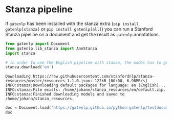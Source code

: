 # Stanza pipeline

If `gatenlp` has been installed with the stanza extra (`pip install gatenlp[stanza]` or `pip install gatenlp[all]`) you can run a Stanford Stanza pipeline on a document and get the result as `gatenlp` annotations. 




```python
from gatenlp import Document
from gatenlp.lib_stanza import AnnStanza
import stanza


```


```python
# In order to use the English pipeline with stanza, the model has to get downloaded first
stanza.download('en')
```

    Downloading https://raw.githubusercontent.com/stanfordnlp/stanza-resources/master/resources_1.1.0.json: 122kB [00:00, 6.98MB/s]                    
    INFO:stanza:Downloading default packages for language: en (English)...
    INFO:stanza:File exists: /home/johann/stanza_resources/en/default.zip.
    INFO:stanza:Finished downloading models and saved to /home/johann/stanza_resources.



```python
doc = Document.load("https://gatenlp.github.io/python-gatenlp/testdocument2.txt")
doc
```




<div><style>#LEHDAEOERM-wrapper { color: black !important; }</style>
<div id="LEHDAEOERM-wrapper">

<div>
<style>
#LEHDAEOERM-content {
    width: 100%;
    height: 100%;
    font-family: -apple-system, BlinkMacSystemFont, 'Segoe UI', Roboto, Oxygen, Ubuntu, Cantarell, 'Open Sans', 'Helvetica Neue', sans-serif;
}

.LEHDAEOERM-row {
    width: 100%;
    display: flex;
    flex-direction: row;
    flex-wrap: nowrap;
}

.LEHDAEOERM-col {
    border: 1px solid grey;
    display: inline-block;
    min-width: 200px;
    padding: 5px;
    /* white-space: normal; */
    /* white-space: pre-wrap; */
    overflow-y: auto;
}

.LEHDAEOERM-hdr {
    font-size: 1.2rem;
    font-weight: bold;
}

.LEHDAEOERM-label {
    margin-bottom: -15px;
    display: block;
}

.LEHDAEOERM-input {
    vertical-align: middle;
    position: relative;
    *overflow: hidden;
}

#LEHDAEOERM-popup {
    display: none;
    color: black;
    position: absolute;
    margin-top: 10%;
    margin-left: 10%;
    background: #aaaaaa;
    width: 60%;
    height: 60%;
    z-index: 50;
    padding: 25px 25px 25px;
    border: 1px solid black;
    overflow: auto;
}

.LEHDAEOERM-selection {
    margin-bottom: 5px;
}

.LEHDAEOERM-featuretable {
    margin-top: 10px;
}

.LEHDAEOERM-fname {
    text-align: left !important;
    font-weight: bold;
    margin-right: 10px;
}
.LEHDAEOERM-fvalue {
    text-align: left !important;
}
</style>
  <div id="LEHDAEOERM-content">
        <div id="LEHDAEOERM-popup" style="display: none;">
        </div>
        <div class="LEHDAEOERM-row" id="LEHDAEOERM-row1" style="height:67vh; min-height:100px;">
            <div id="LEHDAEOERM-text-wrapper" class="LEHDAEOERM-col" style="width:70%;">
                <div class="LEHDAEOERM-hdr" id="LEHDAEOERM-dochdr"></div>
                <div id="LEHDAEOERM-text">
                </div>
            </div>
            <div id="LEHDAEOERM-chooser" class="LEHDAEOERM-col" style="width:30%; border-left-width: 0px;"></div>
        </div>
        <div class="LEHDAEOERM-row" id="LEHDAEOERM-row2" style="height:30vh; min-height: 100px;">
            <div id="LEHDAEOERM-details" class="LEHDAEOERM-col" style="width:100%; border-top-width: 0px;">
            </div>
        </div>
    </div>
    <script src="https://ajax.googleapis.com/ajax/libs/jquery/3.5.1/jquery.min.js"></script><script src="https://unpkg.com/gatenlp-ann-viewer@1.0.9/gatenlp-ann-viewer.js"></script>
    <script type="application/json" id="LEHDAEOERM-data">
    {"annotation_sets": {}, "text": "This is just a sample document for experimenting with gatenlp. \nIt mentions a few named entities like the persons Barack Obama, \nAlbert Einstein and Wolfgang Amadeus Mozart and the geographical \nlocations and countries America, United States of America, \nHungary, the Atlantic Ocean, and Helskinki. \n\nIt also contains mentions of various numbers and amounts like \n12 degrees, 12.83$, 25 km/h or fortytwo kilos and mentions\norganizations and companies like the UNO, Microsoft, Apple, which\nhas an apple as it's logo, or Google. \n\n\n", "features": {}, "offset_type": "j", "name": ""}
    </script>
    <script type="text/javascript">
        gatenlp_run("LEHDAEOERM-");
    </script>
  </div>

</div></div>



## Annotating the document using Stanza

In order to annotate one or more documents using Stanza, first create a AnnStanza annotator object
and the run the document(s) through this annotator:


```python
stanza_annotator = AnnStanza(lang="en")
```

    INFO:stanza:Loading these models for language: en (English):
    =========================
    | Processor | Package   |
    -------------------------
    | tokenize  | ewt       |
    | pos       | ewt       |
    | lemma     | ewt       |
    | depparse  | ewt       |
    | sentiment | sstplus   |
    | ner       | ontonotes |
    =========================
    
    INFO:stanza:Use device: cpu
    INFO:stanza:Loading: tokenize
    INFO:stanza:Loading: pos
    INFO:stanza:Loading: lemma
    INFO:stanza:Loading: depparse
    INFO:stanza:Loading: sentiment
    INFO:stanza:Loading: ner
    INFO:stanza:Done loading processors!



```python
doc = stanza_annotator(doc)
doc
```




<div><style>#QIUNTDRRJE-wrapper { color: black !important; }</style>
<div id="QIUNTDRRJE-wrapper">

<div>
<style>
#QIUNTDRRJE-content {
    width: 100%;
    height: 100%;
    font-family: -apple-system, BlinkMacSystemFont, 'Segoe UI', Roboto, Oxygen, Ubuntu, Cantarell, 'Open Sans', 'Helvetica Neue', sans-serif;
}

.QIUNTDRRJE-row {
    width: 100%;
    display: flex;
    flex-direction: row;
    flex-wrap: nowrap;
}

.QIUNTDRRJE-col {
    border: 1px solid grey;
    display: inline-block;
    min-width: 200px;
    padding: 5px;
    /* white-space: normal; */
    /* white-space: pre-wrap; */
    overflow-y: auto;
}

.QIUNTDRRJE-hdr {
    font-size: 1.2rem;
    font-weight: bold;
}

.QIUNTDRRJE-label {
    margin-bottom: -15px;
    display: block;
}

.QIUNTDRRJE-input {
    vertical-align: middle;
    position: relative;
    *overflow: hidden;
}

#QIUNTDRRJE-popup {
    display: none;
    color: black;
    position: absolute;
    margin-top: 10%;
    margin-left: 10%;
    background: #aaaaaa;
    width: 60%;
    height: 60%;
    z-index: 50;
    padding: 25px 25px 25px;
    border: 1px solid black;
    overflow: auto;
}

.QIUNTDRRJE-selection {
    margin-bottom: 5px;
}

.QIUNTDRRJE-featuretable {
    margin-top: 10px;
}

.QIUNTDRRJE-fname {
    text-align: left !important;
    font-weight: bold;
    margin-right: 10px;
}
.QIUNTDRRJE-fvalue {
    text-align: left !important;
}
</style>
  <div id="QIUNTDRRJE-content">
        <div id="QIUNTDRRJE-popup" style="display: none;">
        </div>
        <div class="QIUNTDRRJE-row" id="QIUNTDRRJE-row1" style="height:67vh; min-height:100px;">
            <div id="QIUNTDRRJE-text-wrapper" class="QIUNTDRRJE-col" style="width:70%;">
                <div class="QIUNTDRRJE-hdr" id="QIUNTDRRJE-dochdr"></div>
                <div id="QIUNTDRRJE-text">
                </div>
            </div>
            <div id="QIUNTDRRJE-chooser" class="QIUNTDRRJE-col" style="width:30%; border-left-width: 0px;"></div>
        </div>
        <div class="QIUNTDRRJE-row" id="QIUNTDRRJE-row2" style="height:30vh; min-height: 100px;">
            <div id="QIUNTDRRJE-details" class="QIUNTDRRJE-col" style="width:100%; border-top-width: 0px;">
            </div>
        </div>
    </div>
    <script src="https://ajax.googleapis.com/ajax/libs/jquery/3.5.1/jquery.min.js"></script><script src="https://unpkg.com/gatenlp-ann-viewer@1.0.9/gatenlp-ann-viewer.js"></script>
    <script type="application/json" id="QIUNTDRRJE-data">
    {"annotation_sets": {"": {"name": "detached-from:", "annotations": [{"type": "Token", "start": 0, "end": 4, "id": 0, "features": {"id": 1, "text": "This", "lemma": "this", "upos": "PRON", "xpos": "DT", "head": 5, "deprel": "nsubj", "ner": "O", "Number": "Sing", "PronType": "Dem"}}, {"type": "Token", "start": 5, "end": 7, "id": 1, "features": {"id": 2, "text": "is", "lemma": "be", "upos": "AUX", "xpos": "VBZ", "head": 5, "deprel": "cop", "ner": "O", "Mood": "Ind", "Number": "Sing", "Person": "3", "Tense": "Pres", "VerbForm": "Fin"}}, {"type": "Token", "start": 8, "end": 12, "id": 2, "features": {"id": 3, "text": "just", "lemma": "just", "upos": "ADV", "xpos": "RB", "head": 5, "deprel": "advmod", "ner": "O"}}, {"type": "Token", "start": 13, "end": 14, "id": 3, "features": {"id": 4, "text": "a", "lemma": "a", "upos": "DET", "xpos": "DT", "head": 5, "deprel": "det", "ner": "O", "Definite": "Ind", "PronType": "Art"}}, {"type": "Token", "start": 15, "end": 21, "id": 4, "features": {"id": 5, "text": "sample", "lemma": "sample", "upos": "NOUN", "xpos": "NN", "head": 5, "deprel": "compound", "ner": "O", "Number": "Sing"}}, {"type": "Token", "start": 22, "end": 30, "id": 5, "features": {"id": 6, "text": "document", "lemma": "document", "upos": "NOUN", "xpos": "NN", "head": 11, "deprel": "root", "ner": "O", "Number": "Sing"}}, {"type": "Token", "start": 31, "end": 34, "id": 6, "features": {"id": 7, "text": "for", "lemma": "for", "upos": "SCONJ", "xpos": "IN", "head": 7, "deprel": "mark", "ner": "O"}}, {"type": "Token", "start": 35, "end": 48, "id": 7, "features": {"id": 8, "text": "experimenting", "lemma": "experiment", "upos": "VERB", "xpos": "VBG", "head": 5, "deprel": "acl", "ner": "O", "VerbForm": "Ger"}}, {"type": "Token", "start": 49, "end": 53, "id": 8, "features": {"id": 9, "text": "with", "lemma": "with", "upos": "ADP", "xpos": "IN", "head": 9, "deprel": "case", "ner": "O"}}, {"type": "Token", "start": 54, "end": 61, "id": 9, "features": {"id": 10, "text": "gatenlp", "lemma": "gatenlp", "upos": "NOUN", "xpos": "NN", "head": 7, "deprel": "obl", "ner": "O", "Number": "Sing"}}, {"type": "Token", "start": 61, "end": 62, "id": 10, "features": {"id": 11, "text": ".", "lemma": ".", "upos": "PUNCT", "xpos": ".", "head": 5, "deprel": "punct", "ner": "O"}}, {"type": "Sentence", "start": 0, "end": 62, "id": 11, "features": {}}, {"type": "Token", "start": 64, "end": 66, "id": 12, "features": {"id": 1, "text": "It", "lemma": "it", "upos": "PRON", "xpos": "PRP", "head": 13, "deprel": "nsubj", "ner": "O", "Case": "Nom", "Gender": "Neut", "Number": "Sing", "Person": "3", "PronType": "Prs"}}, {"type": "Token", "start": 67, "end": 75, "id": 13, "features": {"id": 2, "text": "mentions", "lemma": "mention", "upos": "VERB", "xpos": "VBZ", "head": 52, "deprel": "root", "ner": "O", "Mood": "Ind", "Number": "Sing", "Person": "3", "Tense": "Pres", "VerbForm": "Fin"}}, {"type": "Token", "start": 76, "end": 77, "id": 14, "features": {"id": 3, "text": "a", "lemma": "a", "upos": "DET", "xpos": "DT", "head": 17, "deprel": "det", "ner": "O", "Definite": "Ind", "PronType": "Art"}}, {"type": "Token", "start": 78, "end": 81, "id": 15, "features": {"id": 4, "text": "few", "lemma": "few", "upos": "ADJ", "xpos": "JJ", "head": 17, "deprel": "amod", "ner": "O", "Degree": "Pos"}}, {"type": "Token", "start": 82, "end": 87, "id": 16, "features": {"id": 5, "text": "named", "lemma": "name", "upos": "VERB", "xpos": "VBN", "head": 17, "deprel": "amod", "ner": "O", "Tense": "Past", "VerbForm": "Part"}}, {"type": "Token", "start": 88, "end": 96, "id": 17, "features": {"id": 6, "text": "entities", "lemma": "entity", "upos": "NOUN", "xpos": "NNS", "head": 13, "deprel": "obj", "ner": "O", "Number": "Plur"}}, {"type": "Token", "start": 97, "end": 101, "id": 18, "features": {"id": 7, "text": "like", "lemma": "like", "upos": "ADP", "xpos": "IN", "head": 20, "deprel": "case", "ner": "O"}}, {"type": "Token", "start": 102, "end": 105, "id": 19, "features": {"id": 8, "text": "the", "lemma": "the", "upos": "DET", "xpos": "DT", "head": 20, "deprel": "det", "ner": "O", "Definite": "Def", "PronType": "Art"}}, {"type": "Token", "start": 106, "end": 113, "id": 20, "features": {"id": 9, "text": "persons", "lemma": "person", "upos": "NOUN", "xpos": "NNS", "head": 17, "deprel": "nmod", "ner": "O", "Number": "Plur"}}, {"type": "Token", "start": 114, "end": 120, "id": 21, "features": {"id": 10, "text": "Barack", "lemma": "Barack", "upos": "PROPN", "xpos": "NNP", "head": 20, "deprel": "appos", "ner": "B-PERSON", "Number": "Sing"}}, {"type": "Token", "start": 121, "end": 126, "id": 22, "features": {"id": 11, "text": "Obama", "lemma": "Obama", "upos": "PROPN", "xpos": "NNP", "head": 21, "deprel": "flat", "ner": "E-PERSON", "Number": "Sing"}}, {"type": "Token", "start": 126, "end": 127, "id": 23, "features": {"id": 12, "text": ",", "lemma": ",", "upos": "PUNCT", "xpos": ",", "head": 24, "deprel": "punct", "ner": "O"}}, {"type": "Token", "start": 129, "end": 135, "id": 24, "features": {"id": 13, "text": "Albert", "lemma": "Albert", "upos": "PROPN", "xpos": "NNP", "head": 21, "deprel": "conj", "ner": "B-PERSON", "Number": "Sing"}}, {"type": "Token", "start": 136, "end": 144, "id": 25, "features": {"id": 14, "text": "Einstein", "lemma": "Einstein", "upos": "PROPN", "xpos": "NNP", "head": 24, "deprel": "flat", "ner": "E-PERSON", "Number": "Sing"}}, {"type": "Token", "start": 145, "end": 148, "id": 26, "features": {"id": 15, "text": "and", "lemma": "and", "upos": "CCONJ", "xpos": "CC", "head": 27, "deprel": "cc", "ner": "O"}}, {"type": "Token", "start": 149, "end": 157, "id": 27, "features": {"id": 16, "text": "Wolfgang", "lemma": "Wolfgang", "upos": "PROPN", "xpos": "NNP", "head": 20, "deprel": "conj", "ner": "B-PERSON", "Number": "Sing"}}, {"type": "Token", "start": 158, "end": 165, "id": 28, "features": {"id": 17, "text": "Amadeus", "lemma": "Amadeus", "upos": "PROPN", "xpos": "NNP", "head": 27, "deprel": "flat", "ner": "I-PERSON", "Number": "Sing"}}, {"type": "Token", "start": 166, "end": 172, "id": 29, "features": {"id": 18, "text": "Mozart", "lemma": "Mozart", "upos": "PROPN", "xpos": "NNP", "head": 27, "deprel": "flat", "ner": "E-PERSON", "Number": "Sing"}}, {"type": "Token", "start": 173, "end": 176, "id": 30, "features": {"id": 19, "text": "and", "lemma": "and", "upos": "CCONJ", "xpos": "CC", "head": 33, "deprel": "cc", "ner": "O"}}, {"type": "Token", "start": 177, "end": 180, "id": 31, "features": {"id": 20, "text": "the", "lemma": "the", "upos": "DET", "xpos": "DT", "head": 33, "deprel": "det", "ner": "O", "Definite": "Def", "PronType": "Art"}}, {"type": "Token", "start": 181, "end": 193, "id": 32, "features": {"id": 21, "text": "geographical", "lemma": "geographical", "upos": "ADJ", "xpos": "JJ", "head": 33, "deprel": "amod", "ner": "O", "Degree": "Pos"}}, {"type": "Token", "start": 195, "end": 204, "id": 33, "features": {"id": 22, "text": "locations", "lemma": "location", "upos": "NOUN", "xpos": "NNS", "head": 20, "deprel": "conj", "ner": "O", "Number": "Plur"}}, {"type": "Token", "start": 205, "end": 208, "id": 34, "features": {"id": 23, "text": "and", "lemma": "and", "upos": "CCONJ", "xpos": "CC", "head": 36, "deprel": "cc", "ner": "O"}}, {"type": "Token", "start": 209, "end": 218, "id": 35, "features": {"id": 24, "text": "countries", "lemma": "country", "upos": "NOUN", "xpos": "NNS", "head": 36, "deprel": "compound", "ner": "O", "Number": "Plur"}}, {"type": "Token", "start": 219, "end": 226, "id": 36, "features": {"id": 25, "text": "America", "lemma": "America", "upos": "PROPN", "xpos": "NNP", "head": 20, "deprel": "conj", "ner": "S-GPE", "Number": "Sing"}}, {"type": "Token", "start": 226, "end": 227, "id": 37, "features": {"id": 26, "text": ",", "lemma": ",", "upos": "PUNCT", "xpos": ",", "head": 39, "deprel": "punct", "ner": "O"}}, {"type": "Token", "start": 228, "end": 234, "id": 38, "features": {"id": 27, "text": "United", "lemma": "United", "upos": "PROPN", "xpos": "NNP", "head": 39, "deprel": "compound", "ner": "B-GPE", "Number": "Sing"}}, {"type": "Token", "start": 235, "end": 241, "id": 39, "features": {"id": 28, "text": "States", "lemma": "States", "upos": "PROPN", "xpos": "NNP", "head": 20, "deprel": "conj", "ner": "I-GPE", "Number": "Sing"}}, {"type": "Token", "start": 242, "end": 244, "id": 40, "features": {"id": 29, "text": "of", "lemma": "of", "upos": "ADP", "xpos": "IN", "head": 41, "deprel": "case", "ner": "I-GPE"}}, {"type": "Token", "start": 245, "end": 252, "id": 41, "features": {"id": 30, "text": "America", "lemma": "America", "upos": "PROPN", "xpos": "NNP", "head": 39, "deprel": "nmod", "ner": "E-GPE", "Number": "Sing"}}, {"type": "Token", "start": 252, "end": 253, "id": 42, "features": {"id": 31, "text": ",", "lemma": ",", "upos": "PUNCT", "xpos": ",", "head": 43, "deprel": "punct", "ner": "O"}}, {"type": "Token", "start": 255, "end": 262, "id": 43, "features": {"id": 32, "text": "Hungary", "lemma": "Hungary", "upos": "PROPN", "xpos": "NNP", "head": 41, "deprel": "conj", "ner": "S-GPE", "Number": "Sing"}}, {"type": "Token", "start": 262, "end": 263, "id": 44, "features": {"id": 33, "text": ",", "lemma": ",", "upos": "PUNCT", "xpos": ",", "head": 47, "deprel": "punct", "ner": "O"}}, {"type": "Token", "start": 264, "end": 267, "id": 45, "features": {"id": 34, "text": "the", "lemma": "the", "upos": "DET", "xpos": "DT", "head": 47, "deprel": "det", "ner": "B-LOC", "Definite": "Def", "PronType": "Art"}}, {"type": "Token", "start": 268, "end": 276, "id": 46, "features": {"id": 35, "text": "Atlantic", "lemma": "Atlantic", "upos": "PROPN", "xpos": "NNP", "head": 47, "deprel": "compound", "ner": "I-LOC", "Number": "Sing"}}, {"type": "Token", "start": 277, "end": 282, "id": 47, "features": {"id": 36, "text": "Ocean", "lemma": "Ocean", "upos": "PROPN", "xpos": "NNP", "head": 20, "deprel": "conj", "ner": "E-LOC", "Number": "Sing"}}, {"type": "Token", "start": 282, "end": 283, "id": 48, "features": {"id": 37, "text": ",", "lemma": ",", "upos": "PUNCT", "xpos": ",", "head": 50, "deprel": "punct", "ner": "O"}}, {"type": "Token", "start": 284, "end": 287, "id": 49, "features": {"id": 38, "text": "and", "lemma": "and", "upos": "CCONJ", "xpos": "CC", "head": 50, "deprel": "cc", "ner": "O"}}, {"type": "Token", "start": 288, "end": 297, "id": 50, "features": {"id": 39, "text": "Helskinki", "lemma": "Helskinki", "upos": "PROPN", "xpos": "NNP", "head": 20, "deprel": "conj", "ner": "S-ORG", "Number": "Sing"}}, {"type": "Token", "start": 297, "end": 298, "id": 51, "features": {"id": 40, "text": ".", "lemma": ".", "upos": "PUNCT", "xpos": ".", "head": 13, "deprel": "punct", "ner": "O"}}, {"type": "Sentence", "start": 64, "end": 298, "id": 52, "features": {}}, {"type": "Token", "start": 301, "end": 303, "id": 53, "features": {"id": 1, "text": "It", "lemma": "it", "upos": "PRON", "xpos": "PRP", "head": 55, "deprel": "nsubj", "ner": "O", "Case": "Nom", "Gender": "Neut", "Number": "Sing", "Person": "3", "PronType": "Prs"}}, {"type": "Token", "start": 304, "end": 308, "id": 54, "features": {"id": 2, "text": "also", "lemma": "also", "upos": "ADV", "xpos": "RB", "head": 55, "deprel": "advmod", "ner": "O"}}, {"type": "Token", "start": 309, "end": 317, "id": 55, "features": {"id": 3, "text": "contains", "lemma": "contain", "upos": "VERB", "xpos": "VBZ", "head": 101, "deprel": "root", "ner": "O", "Mood": "Ind", "Number": "Sing", "Person": "3", "Tense": "Pres", "VerbForm": "Fin"}}, {"type": "Token", "start": 318, "end": 326, "id": 56, "features": {"id": 4, "text": "mentions", "lemma": "mention", "upos": "NOUN", "xpos": "NNS", "head": 55, "deprel": "obj", "ner": "O", "Number": "Plur"}}, {"type": "Token", "start": 327, "end": 329, "id": 57, "features": {"id": 5, "text": "of", "lemma": "of", "upos": "ADP", "xpos": "IN", "head": 59, "deprel": "case", "ner": "O"}}, {"type": "Token", "start": 330, "end": 337, "id": 58, "features": {"id": 6, "text": "various", "lemma": "various", "upos": "ADJ", "xpos": "JJ", "head": 59, "deprel": "amod", "ner": "O", "Degree": "Pos"}}, {"type": "Token", "start": 338, "end": 345, "id": 59, "features": {"id": 7, "text": "numbers", "lemma": "number", "upos": "NOUN", "xpos": "NNS", "head": 56, "deprel": "nmod", "ner": "O", "Number": "Plur"}}, {"type": "Token", "start": 346, "end": 349, "id": 60, "features": {"id": 8, "text": "and", "lemma": "and", "upos": "CCONJ", "xpos": "CC", "head": 61, "deprel": "cc", "ner": "O"}}, {"type": "Token", "start": 350, "end": 357, "id": 61, "features": {"id": 9, "text": "amounts", "lemma": "amount", "upos": "NOUN", "xpos": "NNS", "head": 59, "deprel": "conj", "ner": "O", "Number": "Plur"}}, {"type": "Token", "start": 358, "end": 362, "id": 62, "features": {"id": 10, "text": "like", "lemma": "like", "upos": "ADP", "xpos": "IN", "head": 64, "deprel": "case", "ner": "O"}}, {"type": "Token", "start": 364, "end": 366, "id": 63, "features": {"id": 11, "text": "12", "lemma": "12", "upos": "NUM", "xpos": "CD", "head": 64, "deprel": "nummod", "ner": "B-QUANTITY", "NumType": "Card"}}, {"type": "Token", "start": 367, "end": 374, "id": 64, "features": {"id": 12, "text": "degrees", "lemma": "degree", "upos": "NOUN", "xpos": "NNS", "head": 59, "deprel": "nmod", "ner": "E-QUANTITY", "Number": "Plur"}}, {"type": "Token", "start": 374, "end": 375, "id": 65, "features": {"id": 13, "text": ",", "lemma": ",", "upos": "PUNCT", "xpos": ",", "head": 67, "deprel": "punct", "ner": "O"}}, {"type": "Token", "start": 376, "end": 381, "id": 66, "features": {"id": 14, "text": "12.83", "lemma": "12.83", "upos": "NUM", "xpos": "CD", "head": 67, "deprel": "nummod", "ner": "O", "NumType": "Card"}}, {"type": "Token", "start": 381, "end": 382, "id": 67, "features": {"id": 15, "text": "$", "lemma": "$", "upos": "SYM", "xpos": "$", "head": 59, "deprel": "conj", "ner": "O"}}, {"type": "Token", "start": 382, "end": 383, "id": 68, "features": {"id": 16, "text": ",", "lemma": ",", "upos": "PUNCT", "xpos": ",", "head": 70, "deprel": "punct", "ner": "O"}}, {"type": "Token", "start": 384, "end": 386, "id": 69, "features": {"id": 17, "text": "25", "lemma": "25", "upos": "NUM", "xpos": "CD", "head": 70, "deprel": "nummod", "ner": "B-QUANTITY", "NumType": "Card"}}, {"type": "Token", "start": 387, "end": 389, "id": 70, "features": {"id": 18, "text": "km", "lemma": "km", "upos": "NOUN", "xpos": "NNS", "head": 67, "deprel": "conj", "ner": "I-QUANTITY", "Number": "Plur"}}, {"type": "Token", "start": 389, "end": 390, "id": 71, "features": {"id": 19, "text": "/", "lemma": "/", "upos": "PUNCT", "xpos": ",", "head": 72, "deprel": "punct", "ner": "I-QUANTITY"}}, {"type": "Token", "start": 390, "end": 391, "id": 72, "features": {"id": 20, "text": "h", "lemma": "h", "upos": "NOUN", "xpos": "NN", "head": 67, "deprel": "conj", "ner": "E-QUANTITY", "Number": "Sing"}}, {"type": "Token", "start": 392, "end": 394, "id": 73, "features": {"id": 21, "text": "or", "lemma": "or", "upos": "CCONJ", "xpos": "CC", "head": 75, "deprel": "cc", "ner": "O"}}, {"type": "Token", "start": 395, "end": 403, "id": 74, "features": {"id": 22, "text": "fortytwo", "lemma": "fortytwo", "upos": "ADJ", "xpos": "JJ", "head": 75, "deprel": "amod", "ner": "B-QUANTITY", "Degree": "Pos"}}, {"type": "Token", "start": 404, "end": 409, "id": 75, "features": {"id": 23, "text": "kilos", "lemma": "kilo", "upos": "NOUN", "xpos": "NNS", "head": 67, "deprel": "conj", "ner": "E-QUANTITY", "Number": "Plur"}}, {"type": "Token", "start": 410, "end": 413, "id": 76, "features": {"id": 24, "text": "and", "lemma": "and", "upos": "CCONJ", "xpos": "CC", "head": 78, "deprel": "cc", "ner": "O"}}, {"type": "Token", "start": 414, "end": 422, "id": 77, "features": {"id": 25, "text": "mentions", "lemma": "mention", "upos": "NOUN", "xpos": "NNS", "head": 78, "deprel": "compound", "ner": "O", "Number": "Plur"}}, {"type": "Token", "start": 423, "end": 436, "id": 78, "features": {"id": 26, "text": "organizations", "lemma": "organization", "upos": "NOUN", "xpos": "NNS", "head": 59, "deprel": "conj", "ner": "O", "Number": "Plur"}}, {"type": "Token", "start": 437, "end": 440, "id": 79, "features": {"id": 27, "text": "and", "lemma": "and", "upos": "CCONJ", "xpos": "CC", "head": 80, "deprel": "cc", "ner": "O"}}, {"type": "Token", "start": 441, "end": 450, "id": 80, "features": {"id": 28, "text": "companies", "lemma": "company", "upos": "NOUN", "xpos": "NNS", "head": 59, "deprel": "conj", "ner": "O", "Number": "Plur"}}, {"type": "Token", "start": 451, "end": 455, "id": 81, "features": {"id": 29, "text": "like", "lemma": "like", "upos": "ADP", "xpos": "IN", "head": 83, "deprel": "case", "ner": "O"}}, {"type": "Token", "start": 456, "end": 459, "id": 82, "features": {"id": 30, "text": "the", "lemma": "the", "upos": "DET", "xpos": "DT", "head": 83, "deprel": "det", "ner": "O", "Definite": "Def", "PronType": "Art"}}, {"type": "Token", "start": 460, "end": 463, "id": 83, "features": {"id": 31, "text": "UNO", "lemma": "UNO", "upos": "PROPN", "xpos": "NNP", "head": 80, "deprel": "nmod", "ner": "S-ORG", "Number": "Sing"}}, {"type": "Token", "start": 463, "end": 464, "id": 84, "features": {"id": 32, "text": ",", "lemma": ",", "upos": "PUNCT", "xpos": ",", "head": 83, "deprel": "punct", "ner": "O"}}, {"type": "Token", "start": 465, "end": 474, "id": 85, "features": {"id": 33, "text": "Microsoft", "lemma": "Microsoft", "upos": "PROPN", "xpos": "NNP", "head": 83, "deprel": "appos", "ner": "S-ORG", "Number": "Sing"}}, {"type": "Token", "start": 474, "end": 475, "id": 86, "features": {"id": 34, "text": ",", "lemma": ",", "upos": "PUNCT", "xpos": ",", "head": 85, "deprel": "punct", "ner": "O"}}, {"type": "Token", "start": 476, "end": 481, "id": 87, "features": {"id": 35, "text": "Apple", "lemma": "Apple", "upos": "PROPN", "xpos": "NNP", "head": 83, "deprel": "appos", "ner": "S-ORG", "Number": "Sing"}}, {"type": "Token", "start": 481, "end": 482, "id": 88, "features": {"id": 36, "text": ",", "lemma": ",", "upos": "PUNCT", "xpos": ",", "head": 83, "deprel": "punct", "ner": "O"}}, {"type": "Token", "start": 483, "end": 488, "id": 89, "features": {"id": 37, "text": "which", "lemma": "which", "upos": "PRON", "xpos": "WDT", "head": 90, "deprel": "nsubj", "ner": "O", "PronType": "Rel"}}, {"type": "Token", "start": 489, "end": 492, "id": 90, "features": {"id": 38, "text": "has", "lemma": "have", "upos": "VERB", "xpos": "VBZ", "head": 83, "deprel": "acl:relcl", "ner": "O", "Mood": "Ind", "Number": "Sing", "Person": "3", "Tense": "Pres", "VerbForm": "Fin"}}, {"type": "Token", "start": 493, "end": 495, "id": 91, "features": {"id": 39, "text": "an", "lemma": "a", "upos": "DET", "xpos": "DT", "head": 92, "deprel": "det", "ner": "O", "Definite": "Ind", "PronType": "Art"}}, {"type": "Token", "start": 496, "end": 501, "id": 92, "features": {"id": 40, "text": "apple", "lemma": "apple", "upos": "NOUN", "xpos": "NN", "head": 90, "deprel": "obj", "ner": "O", "Number": "Sing"}}, {"type": "Token", "start": 502, "end": 504, "id": 93, "features": {"id": 41, "text": "as", "lemma": "as", "upos": "ADP", "xpos": "IN", "head": 96, "deprel": "mark", "ner": "O"}}, {"type": "Token", "start": 505, "end": 507, "id": 94, "features": {"id": 42, "text": "it", "lemma": "it", "upos": "PRON", "xpos": "PRP", "head": 96, "deprel": "nsubj", "ner": "O", "Case": "Nom", "Gender": "Neut", "Number": "Sing", "Person": "3", "PronType": "Prs"}}, {"type": "Token", "start": 507, "end": 509, "id": 95, "features": {"id": 43, "text": "'s", "lemma": "be", "upos": "AUX", "xpos": "VBZ", "head": 96, "deprel": "cop", "ner": "O", "Mood": "Ind", "Number": "Sing", "Person": "3", "Tense": "Pres", "VerbForm": "Fin"}}, {"type": "Token", "start": 510, "end": 514, "id": 96, "features": {"id": 44, "text": "logo", "lemma": "logo", "upos": "NOUN", "xpos": "NN", "head": 90, "deprel": "advcl", "ner": "O", "Number": "Sing"}}, {"type": "Token", "start": 514, "end": 515, "id": 97, "features": {"id": 45, "text": ",", "lemma": ",", "upos": "PUNCT", "xpos": ",", "head": 99, "deprel": "punct", "ner": "O"}}, {"type": "Token", "start": 516, "end": 518, "id": 98, "features": {"id": 46, "text": "or", "lemma": "or", "upos": "CCONJ", "xpos": "CC", "head": 99, "deprel": "cc", "ner": "O"}}, {"type": "Token", "start": 519, "end": 525, "id": 99, "features": {"id": 47, "text": "Google", "lemma": "Google", "upos": "PROPN", "xpos": "NNP", "head": 96, "deprel": "conj", "ner": "S-ORG", "Number": "Sing"}}, {"type": "Token", "start": 525, "end": 526, "id": 100, "features": {"id": 48, "text": ".", "lemma": ".", "upos": "PUNCT", "xpos": ".", "head": 55, "deprel": "punct", "ner": "O"}}, {"type": "Sentence", "start": 301, "end": 526, "id": 101, "features": {}}, {"type": "PERSON", "start": 114, "end": 126, "id": 102, "features": {}}, {"type": "PERSON", "start": 129, "end": 144, "id": 103, "features": {}}, {"type": "PERSON", "start": 149, "end": 172, "id": 104, "features": {}}, {"type": "GPE", "start": 219, "end": 226, "id": 105, "features": {}}, {"type": "GPE", "start": 228, "end": 252, "id": 106, "features": {}}, {"type": "GPE", "start": 255, "end": 262, "id": 107, "features": {}}, {"type": "LOC", "start": 264, "end": 282, "id": 108, "features": {}}, {"type": "ORG", "start": 288, "end": 297, "id": 109, "features": {}}, {"type": "QUANTITY", "start": 364, "end": 374, "id": 110, "features": {}}, {"type": "QUANTITY", "start": 384, "end": 391, "id": 111, "features": {}}, {"type": "QUANTITY", "start": 395, "end": 409, "id": 112, "features": {}}, {"type": "ORG", "start": 460, "end": 463, "id": 113, "features": {}}, {"type": "ORG", "start": 465, "end": 474, "id": 114, "features": {}}, {"type": "ORG", "start": 476, "end": 481, "id": 115, "features": {}}, {"type": "ORG", "start": 519, "end": 525, "id": 116, "features": {}}], "next_annid": 117}}, "text": "This is just a sample document for experimenting with gatenlp. \nIt mentions a few named entities like the persons Barack Obama, \nAlbert Einstein and Wolfgang Amadeus Mozart and the geographical \nlocations and countries America, United States of America, \nHungary, the Atlantic Ocean, and Helskinki. \n\nIt also contains mentions of various numbers and amounts like \n12 degrees, 12.83$, 25 km/h or fortytwo kilos and mentions\norganizations and companies like the UNO, Microsoft, Apple, which\nhas an apple as it's logo, or Google. \n\n\n", "features": {}, "offset_type": "j", "name": ""}
    </script>
    <script type="text/javascript">
        gatenlp_run("QIUNTDRRJE-");
    </script>
  </div>

</div></div>




```python

```
